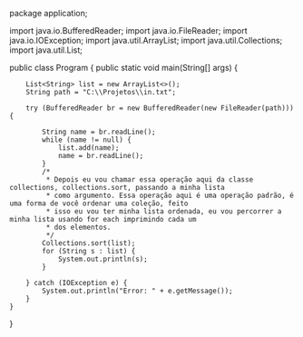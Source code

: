 package application;

import java.io.BufferedReader;
import java.io.FileReader;
import java.io.IOException;
import java.util.ArrayList;
import java.util.Collections;
import java.util.List;

public class Program {
	public static void main(String[] args) {
		
		List<String> list = new ArrayList<>();
		String path = "C:\\Projetos\\in.txt";
		
		try (BufferedReader br = new BufferedReader(new FileReader(path))) {
			
			String name = br.readLine();
			while (name != null) {
				list.add(name);
				name = br.readLine();
			}
			/*
			 * Depois eu vou chamar essa operação aqui da classe collections, collections.sort, passando a minha lista
			 * como argumento. Essa operação aqui é uma operação padrão, é uma forma de você ordenar uma coleção, feito 
			 * isso eu vou ter minha lista ordenada, eu vou percorrer a minha lista usando for each imprimindo cada um
			 * dos elementos.
			 */
			Collections.sort(list);
			for (String s : list) {
				System.out.println(s);
			}
			
		} catch (IOException e) {
			System.out.println("Error: " + e.getMessage());
		}
	}
}
